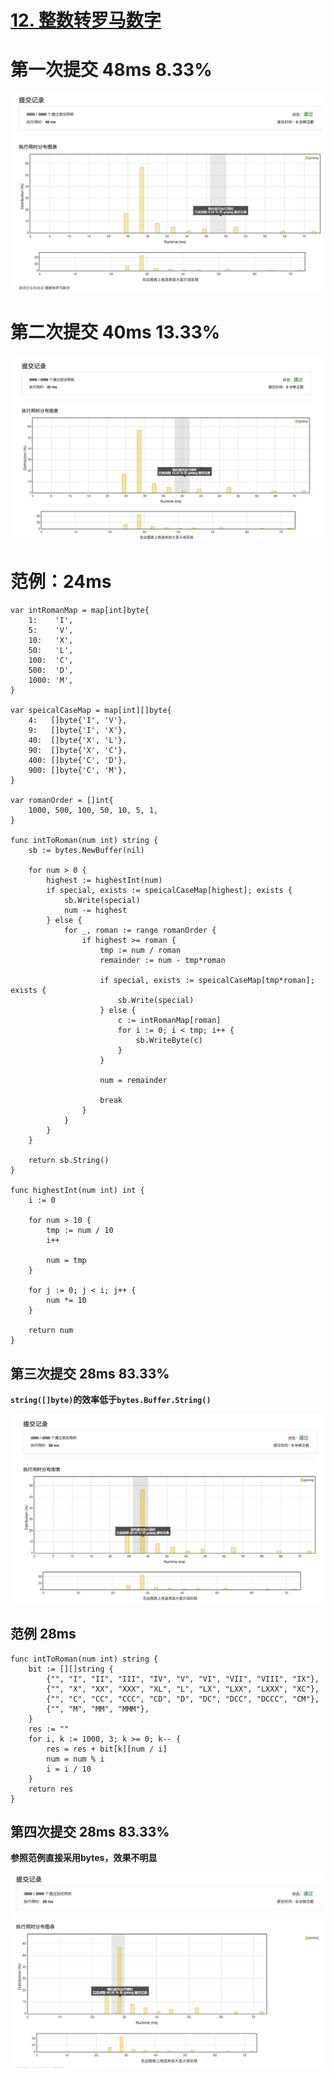 # [12. 整数转罗马数字](https://leetcode-cn.com/problems/integer-to-roman/description/)

# 第一次提交 48ms 8.33%

![提交记录](./integer-to-roman-1.png)

# 第二次提交 40ms 13.33%

![提交记录](./integer-to-roman-2.png)

# 范例：24ms

```golang
var intRomanMap = map[int]byte{
	1:    'I',
	5:    'V',
	10:   'X',
	50:   'L',
	100:  'C',
	500:  'D',
	1000: 'M',
}

var speicalCaseMap = map[int][]byte{
	4:   []byte{'I', 'V'},
	9:   []byte{'I', 'X'},
	40:  []byte{'X', 'L'},
	90:  []byte{'X', 'C'},
	400: []byte{'C', 'D'},
	900: []byte{'C', 'M'},
}

var romanOrder = []int{
	1000, 500, 100, 50, 10, 5, 1,
}

func intToRoman(num int) string {
	sb := bytes.NewBuffer(nil)

	for num > 0 {
		highest := highestInt(num)
		if special, exists := speicalCaseMap[highest]; exists {
			sb.Write(special)
			num -= highest
		} else {
			for _, roman := range romanOrder {
				if highest >= roman {
					tmp := num / roman
					remainder := num - tmp*roman

					if special, exists := speicalCaseMap[tmp*roman]; exists {
						sb.Write(special)
					} else {
						c := intRomanMap[roman]
						for i := 0; i < tmp; i++ {
							sb.WriteByte(c)
						}
					}

					num = remainder

					break
				}
			}
		}
	}

	return sb.String()
}

func highestInt(num int) int {
	i := 0

	for num > 10 {
		tmp := num / 10
		i++

		num = tmp
	}

	for j := 0; j < i; j++ {
		num *= 10
	}

	return num
}
```

## 第三次提交 28ms 83.33%

**`string([]byte)`的效率低于`bytes.Buffer.String()`**

![提交记录](./integer-to-roman-3.png)


## 范例 28ms

```golang
func intToRoman(num int) string {
	bit := [][]string {
		{"", "I", "II", "III", "IV", "V", "VI", "VII", "VIII", "IX"},
		{"", "X", "XX", "XXX", "XL", "L", "LX", "LXX", "LXXX", "XC"},
		{"", "C", "CC", "CCC", "CD", "D", "DC", "DCC", "DCCC", "CM"},
		{"", "M", "MM", "MMM"},
	}
	res := ""
	for i, k := 1000, 3; k >= 0; k-- {
		res = res + bit[k][num / i]
		num = num % i
		i = i / 10
	}
	return res
}
```

## 第四次提交 28ms 83.33%

**参照范例直接采用bytes，效果不明显**

![提交记录](./integer-to-roman-4.png)
